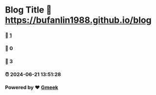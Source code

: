 # Blog Title :link: https://bufanlin1988.github.io/blog 
### :page_facing_up: [1](https://bufanlin1988.github.io/blog/tag.html) 
### :speech_balloon: 0 
### :hibiscus: 3 
### :alarm_clock: 2024-06-21 13:51:28 
### Powered by :heart: [Gmeek](https://github.com/Meekdai/Gmeek)
